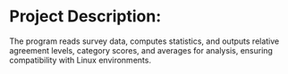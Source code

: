 # Project Description:
The program reads survey data, computes statistics, and outputs relative agreement levels,
category scores, and averages for analysis, ensuring compatibility with Linux environments.
